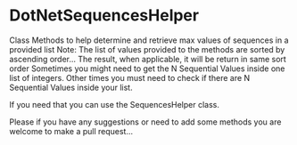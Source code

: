 # DotNetSequencesHelper
Class Methods to help determine and retrieve max values of sequences in a provided list
Note: The list of values provided to the methods are sorted by ascending order... The result, when applicable, it will be return in same sort order
Sometimes you might need to get the N Sequential Values inside one list of integers. 
Other times you must need to check if there are N Sequential Values inside your list.

If you need that you can use the SequencesHelper class.

Please if you have any suggestions or need to add some methods you are welcome to make a pull request...
